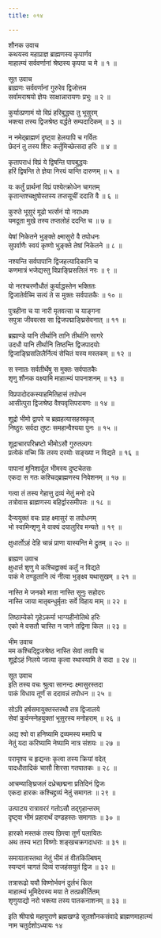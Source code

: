 ```yaml
---
title: ०१४

---
```

शौनक उवाच  
कथयस्व महाप्राज्ञ ब्राह्मणस्य कृपार्णव  
माहात्म्यं सर्ववर्णानां श्रेष्ठस्य कृपया च मे ॥ १ ॥


सूत उवाच  
ब्राह्मणः सर्ववर्णानां गुरुरेव द्विजोत्तम  
सर्वामराश्रयो ज्ञेयः साक्षान्नारायणः प्रभुः ॥ २ ॥


कुर्यात्प्रणामं यो विप्रं हरिबुद्ध्या तु भूसुरम्  
भक्त्या तस्य द्विजश्रेष्ठ वर्द्धते सम्पदादिकम् ॥ ३ ॥


न नमेद्ब्राह्मणं दृष्ट्वा हेलयापि च गर्वितः  
छेदनं तु तस्य शिरः कर्तुमिच्छेत्सदा हरिः ॥ ४ ॥


कृतापराधं विप्रं ये द्विषन्ति पापबुद्धयः  
हरिं द्विषन्ति ते ज्ञेया निरयं यान्ति दारुणम् ॥ ५ ॥


यः कर्तुं प्रार्थनां विप्रं पश्येत्क्रोधेन चागतम्  
कृतान्तश्चक्षुषोस्तस्य तप्तसूचीं ददाति वै ॥ ६ ॥


कुरुते भूसुरं मूढो भर्त्सनं यो नराधमः  
यमदूता मुखे तस्य तप्तलोहं ददन्ति च ॥ ७ ॥


येषां निकेतने भुङ्क्ते क्ष्मासुरो वै तपोधनः  
सुपर्वाणैः स्वयं कृष्णो भुङ्क्ते तेषां निकेतने ॥ ८ ॥


नश्यन्ति सर्वपापानि द्विजहत्यादिकानि च  
कणमात्रं भजेद्यस्तु विप्राङ्घ्रिसलिलं नरः ॥ ९ ॥


यो नरश्चरणौधौतं कुर्याद्धस्तेन भक्तितः  
द्विजातेर्वच्मि सत्यं ते स मुक्तः सर्वपातकैः ॥ १० ॥


पुत्रहीना च या नारी मृतवत्सा च याङ्गना  
सपुत्रा जीववत्सा सा द्विजपद्माङ्घ्रिसेवनात् ॥ ११ ॥


ब्रह्माण्डे यानि तीर्थानि तानि तीर्थानि सागरे  
उदधौ यानि तीर्थानि तिष्ठन्ति द्विजपादयोः  
द्विजाङ्घ्रिसलिलैर्नित्यं सेचितं यस्य मस्तकम् ॥ १२ ॥


स स्नातः सर्वतीर्थेषु स मुक्तः सर्वपातकैः  
शृणु शौनक वक्ष्यामि माहात्म्यं पापनाशनम् ॥ १३ ॥


विप्रपादोदकस्याहमितिहासं तपोधन  
आसीत्पुरा द्विजश्रेष्ठ वैश्यवृत्तिपरायणः ॥ १४ ॥


शूद्रो भीमो द्वापरे च ब्रह्महत्यासहस्रकृत्  
निष्ठुरः सर्वदा तुष्टः समहान्वैश्यया पुनः ॥ १५ ॥


शूद्राचारपरिभ्रष्टो भीमोऽसौ गुरुतल्पगः  
प्रत्येकं वच्मि किं तस्य दस्योः सङ्ख्या न विद्यते ॥ १६ ॥


पापानां मुनिशार्दूल भीमस्य दुष्टचेतसः  
एकदा स गतः कश्चिद्ब्राह्मणस्य निवेशनम् ॥ १७ ॥


गत्वा तं तस्य गेहात्तु द्रव्यं नेतुं मनो दधे  
तत्रोवास ब्राह्मणस्य बहिर्द्वारसमीपतः ॥ १८ ॥


दैन्ययुक्तं वचः प्राह क्ष्मासुरं स तपोधनम्  
भो स्वामिन्शृणु मे वाक्यं दयालुरिव मन्यते ॥ १९ ॥


क्षुधार्तोऽहं देहि चान्नं प्राणा यास्यन्ति मे द्रुतम् ॥ २० ॥


ब्राह्मण उवाच  
क्षुधार्त्त शृणु मे कश्चिद्वाक्यं कर्तुं न विद्यते  
पाकं मे तण्डुलानि त्वं नीत्वा भुङ्क्ष्व यथासुखम् ॥ २१ ॥


नास्ति मे जनको माता नास्ति सूनुः सहोदरः  
नास्ति जाया मातृबन्धुर्मृताः सर्वे विहाय माम् ॥ २२ ॥


तिष्ठाम्येको गृहेऽकर्मा भाग्यहीनोतिथे हरिः  
एको मे वसतौ चास्ति न जाने तद्विना किल ॥ २३ ॥


भीम उवाच  
मम कश्चिद्द्विजश्रेष्ठ नास्ति सेवां तवापि च  
शूद्रोऽहं निलये जात्या कृत्वा स्थास्यामि ते सदा ॥ २४ ॥


सूत उवाच  
इति तस्य वचः श्रुत्वा सानन्दः क्ष्मासुरस्तदा  
पाकं विधाय तूर्णं स ददावन्नं तपोधन ॥ २५ ॥


सोऽपि हर्षसमायुक्तस्तस्थौ तत्र द्विजालये  
सेवां कुर्वन्स्नेहयुक्तां भूसुरस्य मनोहराम् ॥ २६ ॥


अद्य श्वो वा हनिष्यामि द्रव्यमस्य ममापि च  
नेतुं यदा करिष्यामि नेष्यामि नात्र संशयः ॥ २७ ॥


परामृश्य च हृद्यन्तः कृत्वा तस्य क्रियां वदेत्  
पादधौतादिकं चासौ शिरसा गतपातकः ॥ २८ ॥


आचम्याङ्घ्रिजलं दध्रेच्छद्मना प्रतिदिनं द्विजः  
एकदा हारकः कश्चिद्द्रव्यं नेतुं समागतः ॥ २९ ॥


उत्पाट्य रात्रावररं गतोऽसौ तद्गृहान्तरम्  
दृष्ट्वा भीमं प्रहारार्थं दण्डहस्तः समागतः ॥ ३० ॥


हारको मस्तकं तस्य छित्त्वा तूर्णं पलायितः  
अथ तस्य भटा विष्णोः शङ्खचक्रगदाधराः ॥ ३१ ॥


समायातास्तथा नेतुं भीमं तं वीतकिल्बिषम्  
स्यन्दनं चागतं दिव्यं राजहंसयुतं द्विज ॥ ३२ ॥


तत्रारूढो ययौ विष्णोर्भवनं दुर्लभं किल  
माहात्म्यं भूमिदेवस्य मया ते तत्प्रकीर्तितम्  
शृणुयाद्यो नरो भक्त्या तस्य पातकनाशनम् ॥ ३३ ॥


इति श्रीपाद्मे महापुराणे ब्रह्मखण्डे सूतशौनकसंवादे ब्राह्मणमाहात्म्यं  
नाम चतुर्दशोऽध्यायः १४